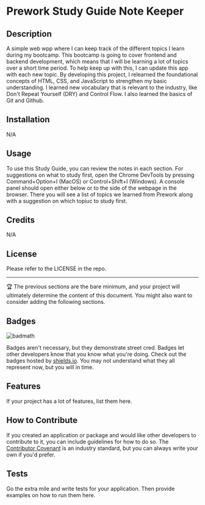 # Prework Study Guide Note Keeper

## Description
A simple web wpp where I can keep track of the different topics I learn during my bootcamp. 
This bootcamp is going to cover frontend and backend development, which means that I will be learning a lot of topics
over a short time period. To help keep up with this, I can update this app with each new topic. By developing
this project, I relearned the foundational concepts of HTML, CSS, and JavaScript to strengthen my basic understanding.
I learned new vocabulary that is relevant to the industry, like Don't Repeat Yourself (DRY) and Control Flow.
I also learned the basics of Git and Github.


## Installation

N/A

## Usage
To use this Study Guide, you can review the notes in each section. For suggestions on what to study first, open the
Chrome DevTools by pressing Command+Option+I (MacOS) or Control+Shift+I (Windows). A console panel should open either below or to the side of the webpage in the browser. There you will see a list of topics we learned from Prework along with a 
suggestion on which topiuc to study first. 

## Credits

N/A

## License

Please refer to the LICENSE in the repo.

---

🏆 The previous sections are the bare minimum, and your project will ultimately determine the content of this document. You might also want to consider adding the following sections.

## Badges

![badmath](https://img.shields.io/github/languages/top/nielsenjared/badmath)

Badges aren't necessary, but they demonstrate street cred. Badges let other developers know that you know what you're doing. Check out the badges hosted by [shields.io](https://shields.io/). You may not understand what they all represent now, but you will in time.

## Features

If your project has a lot of features, list them here.

## How to Contribute

If you created an application or package and would like other developers to contribute to it, you can include guidelines for how to do so. The [Contributor Covenant](https://www.contributor-covenant.org/) is an industry standard, but you can always write your own if you'd prefer.

## Tests

Go the extra mile and write tests for your application. Then provide examples on how to run them here.
